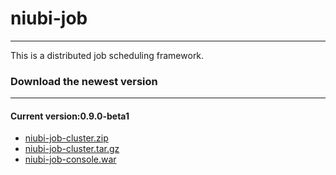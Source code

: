 # niubi-job
---
This is a distributed job scheduling framework.

### Download the newest version
---
#### Current version:0.9.0-beta1
 * [niubi-job-cluster.zip](http://www.zuoxiaolong.com/download/niubi-job-cluster.zip "niubi-job-cluster.zip")
 * [niubi-job-cluster.tar.gz](http://www.zuoxiaolong.com/download/niubi-job-cluster.tar.gz "niubi-job-cluster.tar.gz")
 * [niubi-job-console.war](http://www.zuoxiaolong.com/download/niubi-job-console.war "niubi-job-console.war")
